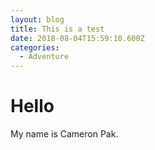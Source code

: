 ```yaml
---
layout: blog
title: This is a test
date: 2018-08-04T15:59:10.600Z
categories:
  - Adventure
---
```

# Hello

My name is Cameron Pak.
